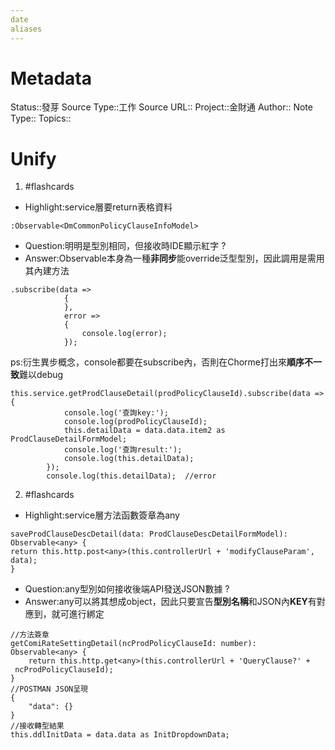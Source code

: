 ```yaml
---
date
aliases
---
```

# Metadata
Status::發芽
Source Type::工作
Source URL::
Project::金財通
Author::
Note Type::
Topics::

# Unify


1. #flashcards 
- Highlight:service層要return表格資料
```
:Observable<DmCommonPolicyClauseInfoModel>
```
- Question:明明是型別相同，但接收時IDE顯示紅字
?
- Answer:Observable本身為一種**非同步**能override泛型型別，因此調用是需用其內建方法
```
.subscribe(data =>
            {
            },
            error =>
            {
                console.log(error);
            });
```
ps:衍生異步概念，console都要在subscribe內，否則在Chorme打出來**順序不一致**難以debug
```
this.service.getProdClauseDetail(prodPolicyClauseId).subscribe(data => {
            console.log('查詢key:');
            console.log(prodPolicyClauseId);            
            this.detailData = data.data.item2 as ProdClauseDetailFormModel;            
            console.log('查詢result:');
            console.log(this.detailData);
        });
        console.log(this.detailData);  //error
```

2. #flashcards 
- Highlight:service層方法函數簽章為any
```
saveProdClauseDescDetail(data: ProdClauseDescDetailFormModel): Observable<any> {
return this.http.post<any>(this.controllerUrl + 'modifyClauseParam', data);
}
```
- Question:any型別如何接收後端API發送JSON數據
?
- Answer:any可以將其想成object，因此只要宣告**型別名稱**和JSON內**KEY**有對應到，就可進行綁定
```
//方法簽章
getComiRateSettingDetail(ncProdPolicyClauseId: number): Observable<any> {
    return this.http.get<any>(this.controllerUrl + 'QueryClause?' +  ncProdPolicyClauseId);
}
//POSTMAN JSON呈現
{
	"data": {}
}
//接收轉型結果
this.ddlInitData = data.data as InitDropdownData;
```

